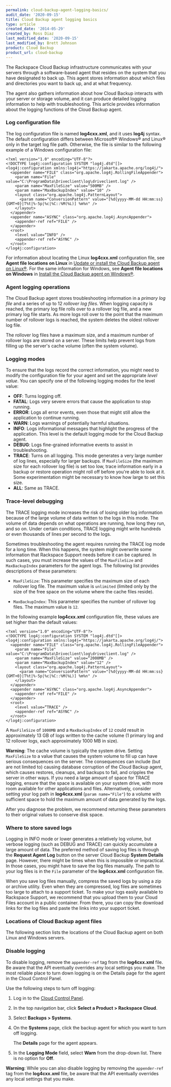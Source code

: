 ```yaml
---
permalink: cloud-backup-agent-logging-basics/
audit_date: '2020-09-15'
title: Cloud Backup agent logging basics
type: article
created_date: '2014-05-29'
created_by: Ross Diaz
last_modified_date: '2020-09-15'
last_modified_by: Brett Johnson
product: Cloud Backup
product_url: cloud-backup
---
```


The Rackspace Cloud Backup infrastructure communicates with your servers
through a software-based agent that resides on the system that you have
designated to back up. This agent stores information about which files
and directories you want to back up, and at what frequency.

The agent also gathers information about how Cloud Backup interacts
with your server or storage volume, and it can produce detailed logging
information to help with troubleshooting. This article provides information
about the logging functions of the Cloud Backup agent.

### Log configuration file

The log configuration file is named **log4cxx.xml**, and it uses **log4j**
syntax. The default configuration differs between Microsoft&reg; Windows&reg;
and Linux&reg; only in the target log file path. Otherwise, the file is
similar to the following example of a Windows configuration file:

    <?xml version="1.0" encoding="UTF-8"?>
    <!DOCTYPE log4j:configuration SYSTEM "log4j.dtd"[]>
    <log4j:configuration xmlns:log4j="https://jakarta.apache.org/log4j/">
      <appender name="FILE" class="org.apache.log4j.RollingFileAppender">
        <param name="File" value="C:\ProgramData\Driveclient\log\driveclient.log" />
        <param name="MaxFileSize" value="500MB" />
        <param name="MaxBackupIndex" value="10" />
        <layout class="org.apache.log4j.PatternLayout">
          <param name="ConversionPattern" value="[%d{yyyy-MM-dd HH:mm:ss}{GMT+0}|T%t|%-5p|%c|%C::%M(%L)] %m%n" />
        </layout>
      </appender>
      <appender name="ASYNC" class="org.apache.log4j.AsyncAppender">
        <appender-ref ref="FILE" />
      </appender>
      <root>
        <level value=“INFO" />
        <appender-ref ref="ASYNC" />
      </root>
    </log4j:configuration>

For information about locating the Linux **log4cxx.xml** configuration file,
see **Agent file locations on Linux** in
[Update or install the Cloud Backup agent on Linux&reg;](/how-to/update-or-install-the-cloud-backup-agent-on-linux).
For the same information for Windows, see **Agent file locations on Windows** in
[Install the Cloud Backup agent on Windows&reg;](/how-to/rackspace-cloud-backup-install-the-agent-on-windows).

### Agent logging operations

The Cloud Backup agent stores troubleshooting information in a *primary log
file* and a series of up to 12 *rollover log files*. When logging capacity is
reached, the primary log file rolls over to a rollover log file, and a new
primary log file starts. As more logs roll over to the point
that the maximum number of rollover logs is reached, the system deletes the
oldest rollover log file.

The rollover log files have a maximum size, and a maximum number of rollover
logs are stored on a server. These limits help prevent logs from filling up
the server's cache volume (often the system volume).

### Logging modes

To ensure that the logs record the correct information, you might need
to modify the configuration file for your agent and set the appropriate *level
value*. You can specify one of the following logging modes for the level value:

-   **OFF**: Turns logging off.
-   **FATAL**: Logs very severe errors that cause the application to stop
    running.
-   **ERROR**: Logs all error events, even those that might still allow the
    application to continue running.
-   **WARN**: Logs warnings of potentially harmful situations.
-   **INFO**: Logs informational messages that highlight the progress of the
    application. This level is the default logging mode for the Cloud Backup
    agent.
-   **DEBUG**: Logs fine-grained informative events to assist in
    troubleshooting.
-   **TRACE**: Turns on all logging. This mode generates a very large number of
    log lines, especially for larger backups. If `MaxFileSize` (the maximum
    size for each rollover log file) is set too low, trace information early
    in a backup or restore operation might roll off before you're able to
    look at it. Some experimentation might be necessary to know how large to
    set this size.
-   **ALL**: Same as TRACE.

### Trace-level debugging

The TRACE logging mode increases the risk of losing older log information
because of the large volume of data written to the logs in this mode. The
volume of data depends on what operations are running, how long they run, and
so on. Under certain conditions, TRACE logging might write hundreds or even
thousands of lines per second to the logs.

Sometimes troubleshooting the agent requires running the TRACE log mode for a
long time. When this happens, the system might overwrite some information that
Rackspace Support needs before it can be captured. In such cases, you must
increase the values of the `MaxFileSize` and `MaxBackupIndex` parameters for
the agent logs. The following list provides descriptions of these parameters:

-  `MaxFileSize`: This parameter specifies the maximum size of each rollover
   log file. The maximum value is `unlimited` (limited only by the size of the
   free space on the volume where the cache files reside).

-  `MaxBackupIndex`: This parameter specifies the number of rollover log
   files. The maximum value is `12`.

In the following example **log4cxx.xml** configuration file, these values are
set higher than the default values:

    <?xml version="1.0" encoding="UTF-8"?>
    <!DOCTYPE log4j:configuration SYSTEM "log4j.dtd"[]>
    <log4j:configuration xmlns:log4j="https://jakarta.apache.org/log4j/">
      <appender name="FILE" class="org.apache.log4j.RollingFileAppender">
        <param name="File" value="C:\ProgramData\Driveclient\log\driveclient.log" />
        <param name="MaxFileSize" value=“2000MB" />
        <param name="MaxBackupIndex" value="12" />
        <layout class="org.apache.log4j.PatternLayout">
          <param name="ConversionPattern" value="[%d{yyyy-MM-dd HH:mm:ss}{GMT+0}|T%t|%-5p|%c|%C::%M(%L)] %m%n" />
        </layout>
      </appender>
      <appender name="ASYNC" class="org.apache.log4j.AsyncAppender">
        <appender-ref ref="FILE" />
      </appender>
      <root>
        <level value=“TRACE" />
        <appender-ref ref="ASYNC" />
      </root>
    </log4j:configuration>

A `MaxFileSize` of `1000MB` and a `MaxBackupIndex` of `12` could result in
approximately 13 GB of logs written to the cache volume (1 primary log
and 12 rollover logs, each approximately 1000 MB in size).

**Warning**: The cache volume is typically the system drive. Setting
`MaxFileSize` to a value that causes the system volume to fill up can have
serious consequences on the server. The consequences can include (but are not
limited to) causing database corruption of the Cloud Backup agent, which
causes restores, cleanups, and backups to fail, and cripples the server in
other ways. If you need a large amount of space for TRACE logging, ensure
that the space is available on your system drive, with more room available
for other applications and files. Alternatively, consider setting your log
path in **log4cxx.xml** (`param name="File"`) to a volume with sufficient
space to hold the maximum amount of data generated by the logs.

After you diagnose the problem, we recommend returning these
parameters to their original values to conserve disk space.

### Where to store saved logs

Logging in INFO mode or lower generates a relatively log
volume, but verbose logging (such as DEBUG and TRACE) can quickly accumulate a
large amount of data. The preferred method of saving log files is
through the **Request Agent Log** button on the server Cloud Backup
**System Details** page. However, there might be times when this is impossible
or impractical. In those cases, you might have to save the log files manually.
The path to your log files is in the `File` parameter of the **log4cxx.xml**
configuration file.

When you save log files manually, compress the saved logs by using a zip or
archive utility. Even when they are compressed, log files are sometimes too
large to attach to a support ticket. To make your logs easily available to
Rackspace Support, we recommend that you upload them to your Cloud Files
account in a public container. From there, you can copy the download
links for the log files and paste the links into your support ticket.

### Locations of Cloud Backup agent files

The following section lists the locations of the Cloud Backup agent on
both Linux and Windows servers.

### Disable logging

To disable logging, remove the `appender-ref` tag from the **log4cxx.xml**
file. Be aware that the API eventually overrides any local settings you
make. The most reliable place to turn down logging is on the Details page for
the agent in the Cloud Control Panel.

Use the following steps to turn off logging:

1. Log in to the [Cloud Control Panel](https://login.rackspace.com).
2. In the top navigation bar, click **Select a Product > Rackspace Cloud**.
3. Select **Backups > Systems**.
4. On the **Systems** page, click the backup agent for which you want to turn
   off logging.

    The **Details** page for the agent appears.

5. In the **Logging Mode** field, select **Warn** from the drop-down list.
   There is no option for **Off**.

**Warning**: While you can also disable logging by removing the `appender-ref`
tag from the **log4cxx.xml** file, be aware that the API eventually overrides
any local settings that you make.
